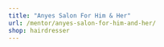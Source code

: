 ```yaml
---
title: "Anyes Salon For Him & Her"
url: /mentor/anyes-salon-for-him-and-her/
shop: hairdresser
---
```

